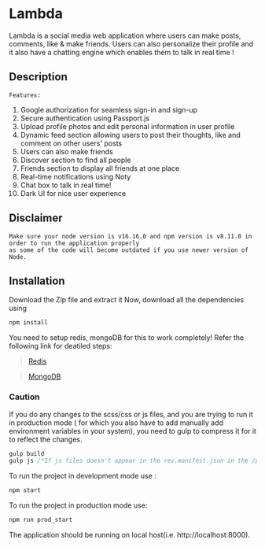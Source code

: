 # Lambda

Lambda is a social media web application where users can make posts, comments, like & make friends. Users can also personalize their profile and 
it also have a chatting engine which enables them to talk in real time !


## Description 
```
Features: 
```

1.  Google authorization for seamless sign-in and sign-up
2.  Secure authentication using Passport.js
3.  Upload profile photos and edit personal information in user profile
4.  Dynamic feed section allowing users to post their thoughts, like and comment on other users' posts
5.  Users can also make friends
6.  Discover section to find all people
7.  Friends section to display all friends at one place
8.  Real-time notifications using Noty
9.  Chat box to talk in real time!
10. Dark UI for nice user experience


## Disclaimer 
``` 
Make sure your node version is v16.16.0 and npm version is v8.11.0 in order to run the application properly
as some of the code will become outdated if you use newer version of Node.
```


## Installation 

Download the Zip file and extract it
Now, download all the dependencies using 
``` bash 
npm install 
```
You need to setup redis, mongoDB for this to work completely! Refer the following link for deatiled steps: 


> [Redis](https://www.youtube.com/watch?v=nB7zi88DB1Y)

> [MongoDB](https://www.mongodb.com/docs/compass/current/)

### Caution
If you do any changes to the scss/css or js files, and you are trying to run it in production mode ( for which you also have to add manually
add environment variables in your system), you need to gulp to compress it for it to reflect the changes. 

``` js
gulp build
gulp js /*If js files doesn't appear in the rev.manifest.json in the /public/assets folder. */
```

To run the project in development mode use : 
``` bash 
npm start
``` 

To run the project in production mode use: 
``` bash 
npm run prod_start
```

The application should be running on local host(i.e. http://localhost:8000).


 



